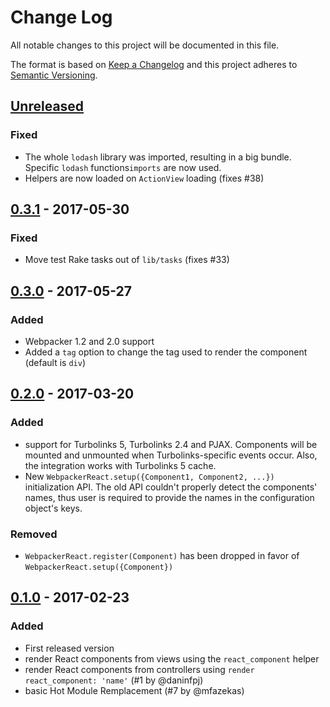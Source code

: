 # Change Log
All notable changes to this project will be documented in this file.

The format is based on [Keep a Changelog](http://keepachangelog.com/)
and this project adheres to [Semantic Versioning](http://semver.org/).

## [Unreleased]

### Fixed
- The whole `lodash` library was imported, resulting in a big bundle. Specific `lodash` functions`imports` are now used.
- Helpers are now loaded on `ActionView` loading (fixes #38)

## [0.3.1] - 2017-05-30

### Fixed
- Move test Rake tasks out of `lib/tasks` (fixes #33)

## [0.3.0] - 2017-05-27

### Added
- Webpacker 1.2 and 2.0 support
- Added a `tag` option to change the tag used to render the component (default is `div`)

## [0.2.0] - 2017-03-20

### Added
- support for Turbolinks 5, Turbolinks 2.4 and PJAX. Components will be mounted and unmounted when Turbolinks-specific events occur. Also, the integration works with Turbolinks 5 cache.
- New `WebpackerReact.setup({Component1, Component2, ...})` initialization API. The old API couldn't properly detect the components' names, thus user is required to provide the names in the configuration object's keys.
### Removed
- `WebpackerReact.register(Component)` has been dropped in favor of `WebpackerReact.setup({Component})`

## [0.1.0] - 2017-02-23

### Added
- First released version
- render React components from views using the `react_component` helper
- render React components from controllers using `render react_component: 'name'` (#1 by @daninfpj)
- basic Hot Module Remplacement (#7 by @mfazekas)

[Unreleased]: https://github.com/renchap/webpacker-react/compare/v0.3.1...HEAD
[0.3.1]: https://github.com/renchap/webpacker-react/tree/v0.3.1
[0.3.0]: https://github.com/renchap/webpacker-react/tree/v0.3.0
[0.2.0]: https://github.com/renchap/webpacker-react/tree/v0.2.0
[0.1.0]: https://github.com/renchap/webpacker-react/tree/v0.1.0
